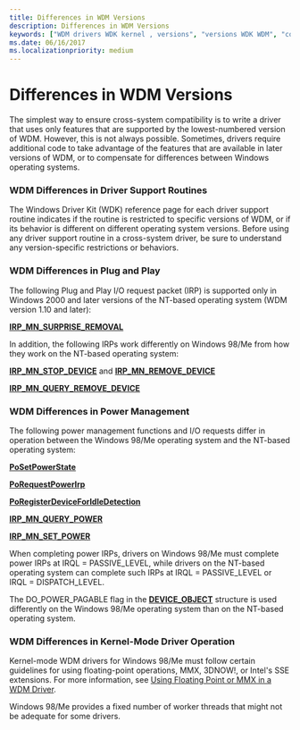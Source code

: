 ```yaml
---
title: Differences in WDM Versions
description: Differences in WDM Versions
keywords: ["WDM drivers WDK kernel , versions", "versions WDK WDM", "compatibility WDK WDM", "cross-system compatibility WDK WDM", "Plug and Play WDK WDM", "driver support routines WDK WDM", "power management WDK WDM"]
ms.date: 06/16/2017
ms.localizationpriority: medium
---
```


# Differences in WDM Versions





The simplest way to ensure cross-system compatibility is to write a driver that uses only features that are supported by the lowest-numbered version of WDM. However, this is not always possible. Sometimes, drivers require additional code to take advantage of the features that are available in later versions of WDM, or to compensate for differences between Windows operating systems.

### WDM Differences in Driver Support Routines

The Windows Driver Kit (WDK) reference page for each driver support routine indicates if the routine is restricted to specific versions of WDM, or if its behavior is different on different operating system versions. Before using any driver support routine in a cross-system driver, be sure to understand any version-specific restrictions or behaviors.

### WDM Differences in Plug and Play

The following Plug and Play I/O request packet (IRP) is supported only in Windows 2000 and later versions of the NT-based operating system (WDM version 1.10 and later):

[**IRP\_MN\_SURPRISE\_REMOVAL**](./irp-mn-surprise-removal.md)

In addition, the following IRPs work differently on Windows 98/Me from how they work on the NT-based operating system:

[**IRP\_MN\_STOP\_DEVICE**](./irp-mn-stop-device.md) and [**IRP\_MN\_REMOVE\_DEVICE**](./irp-mn-remove-device.md)

[**IRP\_MN\_QUERY\_REMOVE\_DEVICE**](./irp-mn-query-remove-device.md)

### WDM Differences in Power Management

The following power management functions and I/O requests differ in operation between the Windows 98/Me operating system and the NT-based operating system:

[**PoSetPowerState**](/windows-hardware/drivers/ddi/ntifs/nf-ntifs-posetpowerstate)

[**PoRequestPowerIrp**](/windows-hardware/drivers/ddi/wdm/nf-wdm-porequestpowerirp)

[**PoRegisterDeviceForIdleDetection**](/windows-hardware/drivers/ddi/ntifs/nf-ntifs-poregisterdeviceforidledetection)

[**IRP\_MN\_QUERY\_POWER**](./irp-mn-query-power.md)

[**IRP\_MN\_SET\_POWER**](./irp-mn-set-power.md)

When completing power IRPs, drivers on Windows 98/Me must complete power IRPs at IRQL = PASSIVE\_LEVEL, while drivers on the NT-based operating system can complete such IRPs at IRQL = PASSIVE\_LEVEL or IRQL = DISPATCH\_LEVEL.

The DO\_POWER\_PAGABLE flag in the [**DEVICE\_OBJECT**](/windows-hardware/drivers/ddi/wdm/ns-wdm-_device_object) structure is used differently on the Windows 98/Me operating system than on the NT-based operating system.

### WDM Differences in Kernel-Mode Driver Operation

Kernel-mode WDM drivers for Windows 98/Me must follow certain guidelines for using floating-point operations, MMX, 3DNOW!, or Intel's SSE extensions. For more information, see [Using Floating Point or MMX in a WDM Driver](using-floating-point-or-mmx-in-a-wdm-driver.md).

Windows 98/Me provides a fixed number of worker threads that might not be adequate for some drivers.

 

